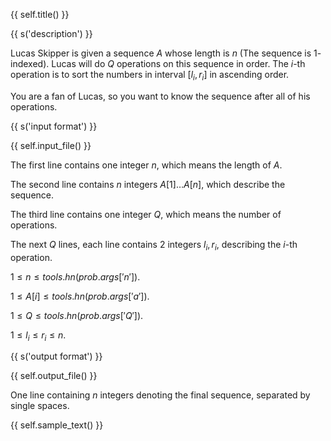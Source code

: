 {{ self.title() }}

{{ s('description') }}

Lucas Skipper is given a sequence $A$ whose length is $n$ (The sequence is $1$-indexed). Lucas will do $Q$ operations on this sequence in order. The $i$-th operation is to sort the numbers in interval $[l_i,r_i]$ in ascending order.

You are a fan of Lucas, so you want to know the sequence after all of his operations.

{{ s('input format') }}

{{ self.input_file() }}

The first line contains one integer $n$, which means the length of $A$.

The second line contains $n$ integers $A[1]\dots A[n]$, which describe the sequence.

The third line contains one integer $Q$, which means the number of operations.

The next $Q$ lines, each line contains $2$ integers $l_i,r_i$, describing the $i$-th operation.

$1\leq n\leq {{ tools.hn(prob.args['n']) }}$.

$1\leq A[i]\leq {{ tools.hn(prob.args['a']) }}$.

$1\leq Q\leq {{ tools.hn(prob.args['Q']) }}$.

$1\leq l_i\leq r_i\leq n$.

{{ s('output format') }}

{{ self.output_file() }}

One line containing $n$ integers denoting the final sequence, separated by single spaces.

{{ self.sample_text() }}
